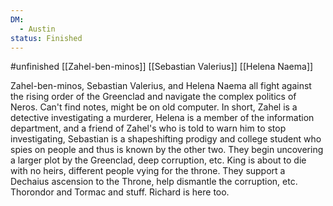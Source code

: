 ```yaml
---
DM:
  - Austin
status: Finished
---
```

#unfinished
[[Zahel-ben-minos]]
[[Sebastian Valerius]]
[[Helena Naema]]

Zahel-ben-minos, Sebastian Valerius, and Helena Naema all fight against the rising order of the Greenclad and navigate the complex politics of Neros.
Can't find notes, might be on old computer. In short, Zahel is a detective investigating a murderer, Helena is a member of the information department, and a friend of Zahel's who is told to warn him to stop investigating, Sebastian is a shapeshifting prodigy and college student who spies on people and thus is known by the other two. They begin uncovering a larger plot by the Greenclad, deep corruption, etc. King is about to die with no heirs, different people vying for the throne. They support a Dechaius ascension to the Throne, help dismantle the corruption, etc. Thorondor and Tormac and stuff. Richard is here too.